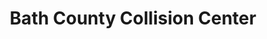 ---
title: "Bath County Collision Center"
url: /millboro/bath-county-collision-center/
shop: car repair
---